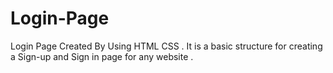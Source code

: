 # Login-Page
Login Page Created By Using HTML CSS . It is a basic structure for creating a Sign-up and Sign in page for any website .
